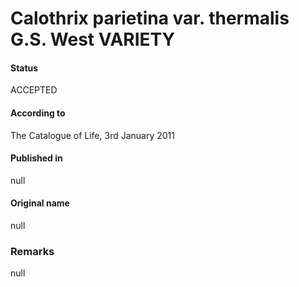 # Calothrix parietina var. thermalis G.S. West VARIETY

#### Status
ACCEPTED

#### According to
The Catalogue of Life, 3rd January 2011

#### Published in
null

#### Original name
null

### Remarks
null